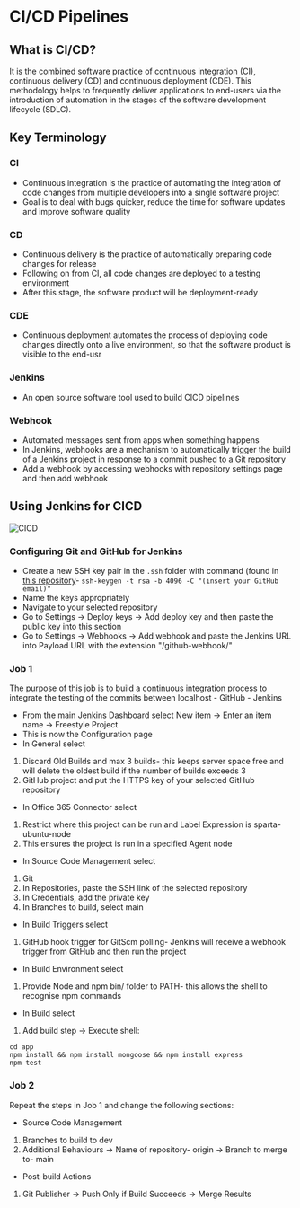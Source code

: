 # CI/CD Pipelines

## What is CI/CD?

It is the combined software practice of continuous integration (CI), continuous delivery (CD) and continuous deployment (CDE). This methodology helps to frequently deliver applications to end-users via the introduction of automation in the stages of the software development lifecycle (SDLC).

## Key Terminology

### CI

- Continuous integration is the practice of automating the integration of code changes from multiple developers into a single software project
- Goal is to deal with bugs quicker, reduce the time for software updates and improve software quality

### CD

- Continuous delivery is the practice of automatically preparing code changes for release
- Following on from CI, all code changes are deployed to a testing environment
- After this stage, the software product will be deployment-ready

### CDE

- Continuous deployment automates the process of deploying code changes directly onto a live environment, so that the software product is visible to the end-usr

### Jenkins

- An open source software tool used to build CICD pipelines

### Webhook

- Automated messages sent from apps when something happens
- In Jenkins, webhooks are a mechanism to automatically trigger the build of a Jenkins project in response to a commit pushed to a Git repository
- Add a webhook by accessing webhooks with repository settings page and then add webhook

## Using Jenkins for CICD

![CICD](https://user-images.githubusercontent.com/99980305/187885336-6fb1e9e2-840f-46c9-a8aa-34075012512a.png)

### Configuring Git and GitHub for Jenkins

- Create a new SSH key pair in the `.ssh` folder with command (found in [this repository](https://github.com/fahimtq1/github_basics)- `ssh-keygen -t rsa -b 4096 -C "(insert your GitHub email)"` 
- Name the keys appropriately
- Navigate to your selected repository 
- Go to Settings -> Deploy keys -> Add deploy key and then paste the public key into this section
- Go to Settings -> Webhooks -> Add webhook and paste the Jenkins URL into Payload URL with the extension "/github-webhook/"

### Job 1

The purpose of this job is to build a continuous integration process to integrate the testing of the commits between localhost - GitHub - Jenkins

- From the main Jenkins Dashboard select New item -> Enter an item name -> Freestyle Project
- This is now the Configuration page
- In General select

1. Discard Old Builds and max 3 builds- this keeps server space free and will delete the oldest build if the number of builds exceeds 3
2. GitHub project and put the HTTPS key of your selected GitHub repository

- In Office 365 Connector select

1. Restrict where this project can be run and Label Expression is sparta-ubuntu-node
2. This ensures the project is run in a specified Agent node

- In Source Code Management select 

1. Git
2. In Repositories, paste the SSH link of the selected repository
3. In Credentials, add the private key 
4. In Branches to build, select main

- In Build Triggers select

1. GitHub hook trigger for GitScm polling- Jenkins will receive a webhook trigger from GitHub and then run the project

- In Build Environment select

1. Provide Node and npm bin/ folder to PATH- this allows the shell to recognise npm commands

- In Build select

1. Add build step -> Execute shell:
```
cd app
npm install && npm install mongoose && npm install express
npm test
```

### Job 2

Repeat the steps in Job 1 and change the following sections:

- Source Code Management 

1. Branches to build to dev
2. Additional Behaviours -> Name of repository- origin -> Branch to merge to- main

- Post-build Actions 

1. Git Publisher -> Push Only if Build Succeeds -> Merge Results




